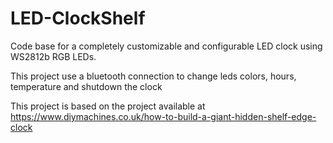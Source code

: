 # LED-ClockShelf
Code base for a completely customizable and configurable LED clock using WS2812b RGB LEDs.

This project use a bluetooth connection to change leds colors, hours, temperature and shutdown the clock

This project is based on the project available at https://www.diymachines.co.uk/how-to-build-a-giant-hidden-shelf-edge-clock
